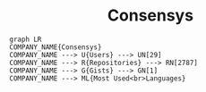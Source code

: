 <h1 align="center">Consensys</h1>

```mermaid
graph LR
COMPANY_NAME{Consensys}
COMPANY_NAME ---> U{Users} ---> UN[29]
COMPANY_NAME ---> R{Repositories} ---> RN[2787]
COMPANY_NAME ---> G{Gists} ---> GN[1]
COMPANY_NAME ---> ML{Most Used<br>Languages}
```
